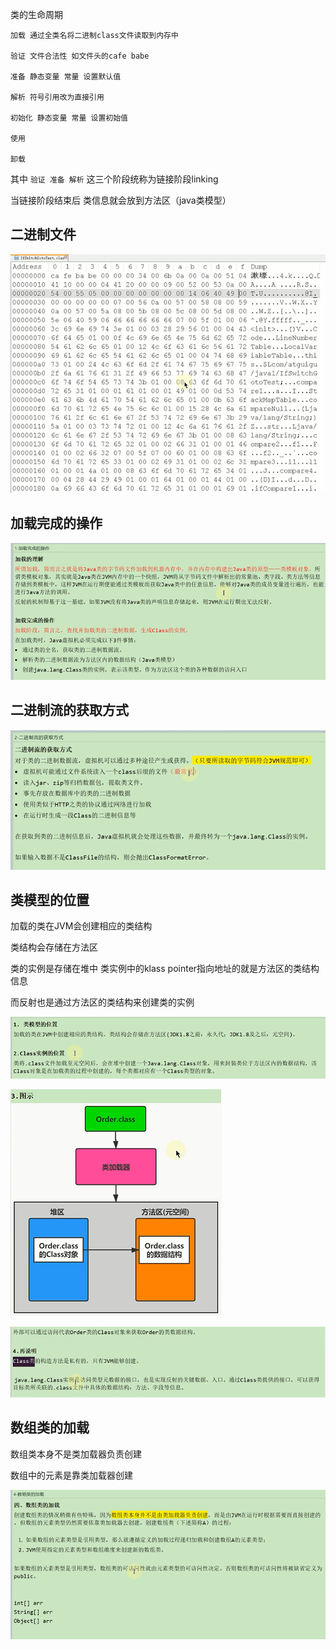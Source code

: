 类的生命周期

    加载 通过全类名将二进制class文件读取到内存中
    
    验证 文件合法性 如文件头的cafe babe
    
    准备 静态变量 常量 设置默认值
    
    解析 符号引用改为直接引用
    
    初始化 静态变量 常量 设置初始值
    
    使用
    
    卸载 

其中 `验证 准备 解析` 这三个阶段统称为链接阶段linking

当链接阶段结束后 类信息就会放到方法区（java类模型）

二进制文件
---
![img_144.png](img_144.png)


加载完成的操作  
---

![img_143.png](img_143.png)

二进制流的获取方式
---

![img_145.png](img_145.png)

类模型的位置
---

加载的类在JVM会创建相应的类结构

类结构会存储在方法区

类的实例是存储在堆中 类实例中的klass pointer指向地址的就是方法区的类结构信息

而反射也是通过方法区的类结构来创建类的实例

![img_146.png](img_146.png)

![img_147.png](img_147.png)

![img_148.png](img_148.png)

数组类的加载
---

数组类本身不是类加载器负责创建

数组中的元素是靠类加载器创建

![img_149.png](img_149.png) 


